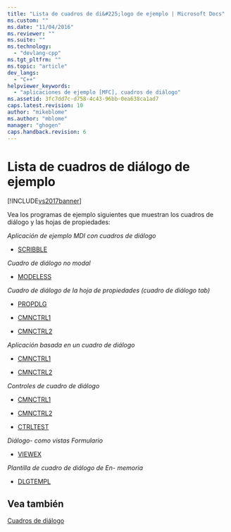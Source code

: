 ```yaml
---
title: "Lista de cuadros de di&#225;logo de ejemplo | Microsoft Docs"
ms.custom: ""
ms.date: "11/04/2016"
ms.reviewer: ""
ms.suite: ""
ms.technology: 
  - "devlang-cpp"
ms.tgt_pltfrm: ""
ms.topic: "article"
dev_langs: 
  - "C++"
helpviewer_keywords: 
  - "aplicaciones de ejemplo [MFC], cuadros de diálogo"
ms.assetid: 3fc7dd7c-d758-4c43-96bb-0ea638ca1ad7
caps.latest.revision: 10
author: "mikeblome"
ms.author: "mblome"
manager: "ghogen"
caps.handback.revision: 6
---
```

# Lista de cuadros de di&#225;logo de ejemplo
[!INCLUDE[vs2017banner](../assembler/inline/includes/vs2017banner.md)]

Vea los programas de ejemplo siguientes que muestran los cuadros de diálogo y las hojas de propiedades:  
  
 *Aplicación de ejemplo MDI con cuadros de diálogo*  
  
-   [SCRIBBLE](../top/visual-cpp-samples.md)  
  
 *Cuadro de diálogo no modal*  
  
-   [MODELESS](../top/visual-cpp-samples.md)  
  
 *Cuadro de diálogo de la hoja de propiedades \(cuadro de diálogo tab\)*  
  
-   [PROPDLG](../top/visual-cpp-samples.md)  
  
-   [CMNCTRL1](../top/visual-cpp-samples.md)  
  
-   [CMNCTRL2](../top/visual-cpp-samples.md)  
  
 *Aplicación basada en un cuadro de diálogo*  
  
-   [CMNCTRL1](../top/visual-cpp-samples.md)  
  
-   [CMNCTRL2](../top/visual-cpp-samples.md)  
  
 *Controles de cuadro de diálogo*  
  
-   [CMNCTRL1](../top/visual-cpp-samples.md)  
  
-   [CMNCTRL2](../top/visual-cpp-samples.md)  
  
-   [CTRLTEST](../top/visual-cpp-samples.md)  
  
 *Diálogo\- como vistas Formulario*  
  
-   [VIEWEX](../top/visual-cpp-samples.md)  
  
 *Plantilla de cuadro de diálogo de En\- memoria*  
  
-   [DLGTEMPL](../top/visual-cpp-samples.md)  
  
## Vea también  
 [Cuadros de diálogo](../mfc/dialog-boxes.md)